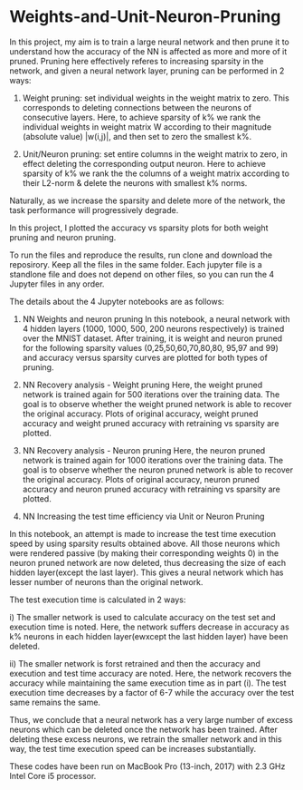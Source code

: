 # Weights-and-Unit-Neuron-Pruning

In this project, my aim is to train a large neural network and then prune it to understand how the accuracy of the NN is
affected as more and more of it pruned. Pruning here effectively referes to increasing sparsity in the network, and given a
neural network layer, pruning can be performed in 2 ways:

1. Weight pruning: set individual weights in the weight matrix to zero. This corresponds to deleting connections between the
neurons of consecutive layers. Here, to achieve sparsity of k% we rank the individual weights in weight matrix W according
to their magnitude (absolute value) |w(i,j)|, and then set to zero the smallest k%.

2. Unit/Neuron pruning: set entire columns in the weight matrix to zero, in effect deleting the corresponding output neuron.
Here to achieve sparsity of k% we rank the the columns of a weight matrix according to their L2-norm & delete the neurons with  smallest k% norms.

Naturally, as we increase the sparsity and delete more of the network, the task performance will progressively degrade.

In this project, I plotted the accuracy vs sparsity plots for both weight pruning and neuron pruning.

To run the files and reproduce the results, run clone and download the reposirory. Keep all the files in the same folder. Each
jupyter file is a standlone file and does not depend on other files, so you can run the 4 Jupyter files in any order.

The details about the 4 Jupyter notebooks are as follows:

1. NN Weights and neuron pruning
In this notebook, a neural network with 4 hidden layers (1000, 1000, 500, 200 neurons respectively) is trained over the MNIST
dataset. After training, it is weight and neuron pruned for the following sparsity values (0,25,50,60,70,80,80,
95,97 and 99) and accuracy versus sparsity curves are plotted for both types of pruning.

2. NN Recovery analysis  - Weight pruning
Here, the weight pruned network is trained again for 500 iterations over the training data. The goal is to observe whether
the weight pruned network is able to recover the original accuracy.
Plots of original accuracy, weight pruned accuracy and weight pruned accuracy with retraining vs sparsity are plotted.

3. NN Recovery analysis  - Neuron pruning
Here, the neuron pruned network is trained again for 1000 iterations over the training data. The goal is to observe whether
the neuron pruned network is able to recover the original accuracy.
Plots of original accuracy, neuron pruned accuracy and neuron pruned accuracy with retraining vs sparsity are plotted.

4. NN Increasing the test time efficiency via Unit or Neuron Pruning

In this notebook, an attempt is made to increase the test time execution speed by using sparsity results obtained above.
All those neurons which were rendered passive (by making their corresponding weights 0) in the neuron pruned network are 
now deleted, thus decreasing the size of each hidden layer(except the last layer). This gives a neural network which has lesser number of neurons than the original network.

The test execution time is calculated in 2 ways:

i) The smaller network is used to calculate accuracy on the test set and execution time is noted. Here, the network suffers decrease in accuracy as k% neurons in each hidden layer(ewxcept the last hidden layer) have been deleted.

ii) The smaller network is forst retrained and then the accuracy and execution and test time accuracy are noted. Here, the network recovers the accuracy while maintaining the same execution time as in part (i).
The test execution time decreases by a factor of 6-7 while the accuracy over the test same remains the same.

Thus, we conclude that a neural network has a very large number of excess neurons which can be deleted once the network has been trained. After deleting these excess neurons, we retrain the smaller network and in this way, the test time execution speed can be increases substantially.

These codes have been run on MacBook Pro (13-inch, 2017) with 2.3 GHz Intel Core i5 processor.
